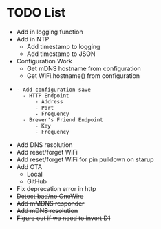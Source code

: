 # TODO List

- Add in logging function
- Add in NTP
    - Add timestamp to logging
    - Add timestamp to JSON
- Configuration Work
    - Get mDNS hostname from configuration
    - Get WiFi.hostname() from configuration
-     - Add configuration save
        - HTTP Endpoint
            - Address
            - Port
            - Frequency
        - Brewer's Friend Endpoint
            - Key
            - Frequency
- Add DNS resolution
- Add reset/forget WiFi
- Add reset/forget WiFi for pin pulldown on starup
- Add OTA
    - Local
    - GitHub
- Fix deprecation error in http
- ~~Detect bad/no OneWire~~
- ~~Add mMDNS responder~~
- ~~Add mDNS resolution~~
- ~~Figure out if we need to invert D1~~
